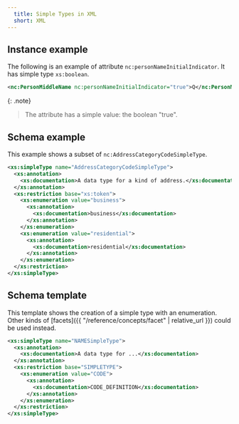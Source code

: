 ```yaml
---
  title: Simple Types in XML
  short: XML
---
```


## Instance example

The following is an example of attribute `nc:personNameInitialIndicator`.  It has simple type `xs:boolean`.

```xml
<nc:PersonMiddleName nc:personNameInitialIndicator="true">Q</nc:PersonMiddleName>
```

{: .note}
>The attribute has a simple value: the boolean "true".

## Schema example

This example shows a subset of `nc:AddressCategoryCodeSimpleType`.

```xml
<xs:simpleType name="AddressCategoryCodeSimpleType">
  <xs:annotation>
    <xs:documentation>A data type for a kind of address.</xs:documentation>
  </xs:annotation>
  <xs:restriction base="xs:token">
    <xs:enumeration value="business">
      <xs:annotation>
        <xs:documentation>business</xs:documentation>
      </xs:annotation>
    </xs:enumeration>
    <xs:enumeration value="residential">
      <xs:annotation>
        <xs:documentation>residential</xs:documentation>
      </xs:annotation>
    </xs:enumeration>
  </xs:restriction>
</xs:simpleType>
```

## Schema template

This template shows the creation of a simple type with an enumeration.  Other kinds of [facets]({{ "/reference/concepts/facet" | relative_url }}) could be used instead.

```xml
<xs:simpleType name="NAMESimpleType">
  <xs:annotation>
    <xs:documentation>A data type for ...</xs:documentation>
  </xs:annotation>
  <xs:restriction base="SIMPLETYPE">
    <xs:enumeration value="CODE">
      <xs:annotation>
        <xs:documentation>CODE_DEFINITION</xs:documentation>
      </xs:annotation>
    </xs:enumeration>
  </xs:restriction>
</xs:simpleType>
```
